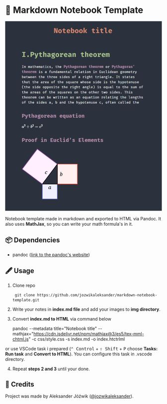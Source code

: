 # 📝 Markdown Notebook Template

![](docs/screenshot.png)

Notebook template made in markdown and exported to HTML via Pandoc. It also uses **MathJax**, so you can write your math formula's in it.

## 📦 Dependencies

- pandoc ([link to the pandoc's website](https://pandoc.org/))

## 🖋 Usage

1. Clone repo

        git clone https://github.com/jozwikaleksander/markdown-notebook-template.git

2. Write your notes in **index.md file** and add your images to **img directory**.

3. Convert **index.md to HTML** via command below

    pandoc --metadata title="Notebook title" --mathjax="https://cdn.jsdelivr.net/npm/mathjax@3/es5/tex-mml-chtml.js" -c css/style.css -s index.md -o index.htctrlml
    
or use VSCode task i prepared (<kbd>⌃ Control</kbd> + <kbd>⇧ Shift</kbd> + <kbd>P</kbd> choose **Tasks: Run task** and **Convert to HTML**). You can configure this task in .vscode directory.

4. Repeat **steps 2 and 3** until your done.

## 👤 Credits
Project was made by Aleksander Jóźwik ([@jozwikaleksander](https://github.com/jozwikaleksander)).
